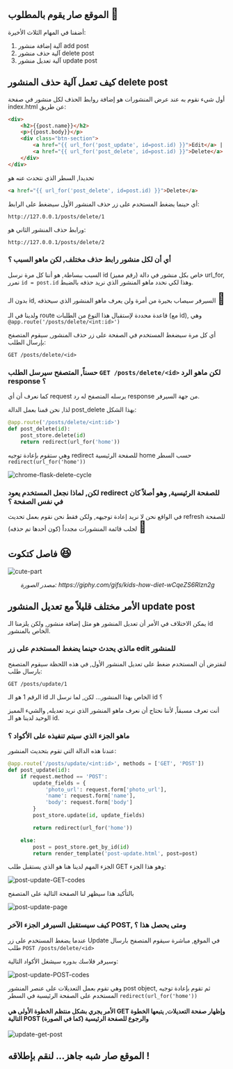 ## الموقع صار يقوم بالمطلوب <span style="font-size: 26px;">:confetti_ball:</span>

أضفنا في المهام الثلاث الأخيرة:

1. آلية إضافة منشور add post
2. آلية حذف منشور delete post
3. آلية تعديل منشور update post

## كيف تعمل آلية حذف المنشور delete post

أول شيء نقوم به عند عرض المنشورات هو إضافة روابط الحذف لكل منشور في صفحة index.html عن طريق:

```html
<div>
    <h2>{{post.name}}</h2>
    <p>{{post.body}}</p>
    <div class="btn-section">
        <a href="{{ url_for('post_update', id=post.id) }}">Edit</a> |
        <a href="{{ url_for('post_delete', id=post.id) }}">Delete</a>
    </div>
</div>
```

تحديدا, السطر الذي نتحدث عنه هو

```html
<a href="{{ url_for('post_delete', id=post.id) }}">Delete</a>
```

أي حينما يضغط المستخدم على زر حذف المنشور الأول سيضغط على الرابط:

```
http://127.0.0.1/posts/delete/1
```

ورابط حذف المنشور الثاني هو:

```
http://127.0.0.1/posts/delete/2
```

### أي أن لكل منشور رابط حذف مختلف, لكن ماهو السبب ؟

السبب ببساطة, هو أننا كل مرة نرسل id (رقم مميز) خاص بكل منشور في دالة url_for, نمرر `id = post.id` وهذا لكي نحدد ماهو المنشور الذي نريد حذفه بالضبط.

بدون الـ id, السيرفر سيصاب بحيرة من أمرة ولن يعرف ماهو المنشور الذي سيحذفه <span style="font-size: 26px;">:thinking:</span>

ولدينا في الـ route قاعدة محددة لإستقبال هذا النوع من الطلبات (مع id), وهي `@app.route('/posts/delete/<int:id>')`

أي كل مرة سيضغط المستخدم في الصفحة على زر حذف المنشور, سيقوم المتصفح بإرسال الطلب:

```
GET /posts/delete/<id>
```

### حسناً, المتصفح سيرسل الطلب `GET /posts/delete/<id>` لكن ماهو الرد response ؟

كما نعرف أن أي request يرسله المتصفح له رد response من جهة السيرفر.

لذا, نحن قمنا بعمل الدالة post_delete بهذا الشكل:

```python
@app.route('/posts/delete/<int:id>')
def post_delete(id):
    post_store.delete(id)
    return redirect(url_for('home'))
```

وهي ستقوم بإعادة توجيه redirect للصفحة الرئيسية home حسب السطر `redirect(url_for('home'))`

![chrome-flask-delete-cycle](./assets/chrome-flask-delete-cycle.png)

### لكن, لماذا نجعل المستخدم يعود redirect للصفحة الرئيسية, وهو أصلاً كان في نفس الصفحة ؟

في الواقع نحن لا نريد إعادة توجيهه, ولكن فقط نحن نقوم بعمل تحديث refresh للصفحة لجلب قائمة المنشورات مجدداً (كون أحدها تم حذفه)	<span style="font-size: 26px;">:slightly_smiling_face:</span>

## فاصل كتكوت <span style="font-size: 26px;">:laughing:</span>

![cute-part](./assets/cute-part.gif)
<div align="center"><em>مصدر الصورة: https://giphy.com/gifs/kids-how-diet-wCqeZS6Rlzn2g</em></div>


## الأمر مختلف قليلاً مع تعديل المنشور update post

يمكن الاختلاف في الأمر أن تعديل المنشور هو مثل إضافة منشور, ولكن يلزمنا الـ id الخاص بالمنشور.

### مالذي يحدث حينما يضغط المستخدم على زر edit للمنشور

لنفترض أن المستخدم ضغط على تعديل المنشور الأول, في هذه اللحظة سيقوم المتصفح بارسال طلب:

```
GET /posts/update/1
```

الرقم 1 هو الـ id الخاص بهذا المنشور... لكن, لما نرسل الـ id ؟

أنت تعرف مسبقاً, لأننا نحتاج أن نعرف ماهو المنشور الذي نريد تعديله, والشيء المميز الوحيد لدينا هو الـ id.

### ماهو الجزء الذي سيتم تنفيذه على الأكواد ؟

عندنا هذه الدالة التي تقوم بتحديث المنشور:

```python
@app.route('/posts/update/<int:id>', methods = ['GET', 'POST'])
def post_update(id):
    if request.method == 'POST':
        update_fields = {
            'photo_url': request.form['photo_url'], 
            'name': request.form['name'], 
            'body': request.form['body']
        }
        post_store.update(id, update_fields)

        return redirect(url_for('home'))

    else:
        post = post_store.get_by_id(id)
        return render_template('post-update.html', post=post)
```

الجزء المهم لدينا هنا هو الذي يستقبل طلب GET وهو هذا الجزء:

![post-update-GET-codes](./assets/post-update-GET-codes.png)

بالتأكيد هذا سيظهر لنا الصفحة التالية على المتصفح

![post-update-page](./assets/post-update-page.png)

### كيف سيستقبل السيرفر الجزء الآخر POST, ومتى يحصل هذا ؟

عندما يضغط المستخدم على زر Update في الموقع, مباشرة سيقوم المتصفح بارسال طلب `POST /posts/delete/<id>`

وسيرفر فلاسك بدوره سيشغل الأكواد التالية:

![post-update-POST-codes](./assets/post-update-POST-codes.png)

وهي تقوم بعمل التعديلات على عنصر المنشور post object, ثم تقوم بإعادة توجيه المستخدم على الصفحة الرئيسية في السطر `redirect(url_for('home'))`

#### الأمر يجري بشكل منتظم الخطوة الأولى هي GET وإظهار صفحة التعديلات, يتبعها الخطوة التالية POST والرجوع للصفحة الرئيسية (كما في الصورة)

![update-get-post](./assets/update-get-post.png)

## الموقع صار شبه جاهز... لنقم بإطلاقه !